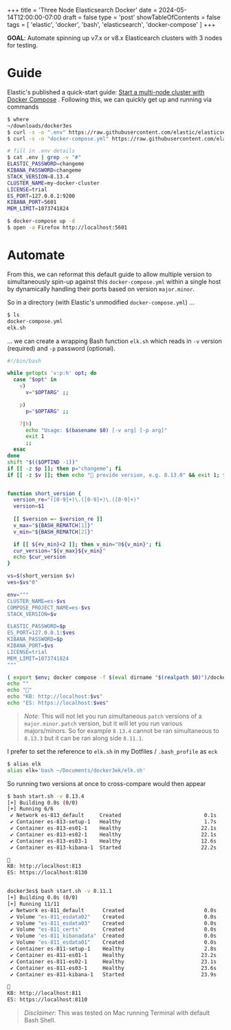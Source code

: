 +++
title = 'Three Node Elasticsearch Docker'
date = 2024-05-14T12:00:00-07:00
draft = false
type = 'post'
showTableOfContents = false
tags = [ 'elastic', 'docker', 'bash', 'elasticsearch', 'docker-compose' ]
+++

**GOAL**: Automate spinning up v7.x or v8.x Elasticearch clusters with 3 nodes for testing. 

# Guide 

Elastic's published a quick-start guide: [Start a multi-node cluster with Docker Compose](https://www.elastic.co/guide/en/elasticsearch/reference/current/docker.html#docker-compose-file) . Following this, we can quickly get up and running via commands

```bash
$ where
~/downloads/docker3es
$ curl -s -o ".env" https://raw.githubusercontent.com/elastic/elasticsearch/8.13/docs/reference/setup/install/docker/.env
$ curl -s -o "docker-compose.yml" https://raw.githubusercontent.com/elastic/elasticsearch/8.13/docs/reference/setup/install/docker/docker-compose.yml

# fill in .env details
$ cat .env | grep -v "#"
ELASTIC_PASSWORD=changeme
KIBANA_PASSWORD=changeme
STACK_VERSION=8.13.4
CLUSTER_NAME=my-docker-cluster
LICENSE=trial
ES_PORT=127.0.0.1:9200
KIBANA_PORT=5601
MEM_LIMIT=1073741824

$ docker-compose up -d
$ open -a Firefox http://localhost:5601
```

# Automate

From this, we can reformat this default guide to allow multiple version to simultaneously spin-up against this `docker-compose.yml` within a single host by dynamically handling their ports based on version `major.minor`. 

So in a directory (with Elastic's unmodified `docker-compose.yml`) ... 
```bash
$ ls
docker-compose.yml
elk.sh
```

... we can create a wrapping Bash function `elk.sh` which reads in `-v` version (required) and `-p` password (optional). 

```bash
#!/bin/bash

while getopts 'v:p:h' opt; do
  case "$opt" in
    v)
      v="$OPTARG" ;;

    p)
      p="$OPTARG" ;;

    ?|h)
      echo "Usage: $(basename $0) [-v arg] [-p arg]"
      exit 1
      ;;
  esac
done
shift "$(($OPTIND -1))"
if [[ -z $p ]]; then p="changeme"; fi
if [[ -z $v ]]; then echo "👻 provide version, e.g. 8.13.0" && exit 1; fi


function short_version {
  version_re="([0-9]+)\.([0-9]+)\.([0-9]+)"
  version=$1
  
  [[ $version =~ $version_re ]]
  v_max="${BASH_REMATCH[1]}"
  v_min="${BASH_REMATCH[2]}"

  if [[ ${#v_min}<2 ]]; then v_min="0${v_min}"; fi
  cur_version="${v_max}${v_min}"
  echo $cur_version
}

vs=$(short_version $v)
ves=$vs"0"

env="""
CLUSTER_NAME=es-$vs
COMPOSE_PROJECT_NAME=es-$vs
STACK_VERSION=$v

ELASTIC_PASSWORD=$p
ES_PORT=127.0.0.1:$ves
KIBANA_PASSWORD=$p
KIBANA_PORT=$vs
LICENSE=trial
MEM_LIMIT=1073741824
"""

( export $env; docker compose -f $(eval dirname "$(realpath $0)")/docker-compose.yml up -d ) 
echo ""
echo "🦖"
echo "KB: http://localhost:$vs"
echo "ES: https://localhost:$ves"
```

> *Note*: This will not let you run simultaneous `patch` versions of a `major.minor.patch` version, but it will let you run various majors/minors. So for example `8.13.4` cannot be ran simultaneous to `8.13.3` but it can be ran along side `8.11.1`. 

I prefer to set the reference to `elk.sh` in my Dotfiles / `.bash_profile` as `eck`
```bash
$ alias elk
alias elk='bash ~/Documents/docker3ek/elk.sh'
```

So running two versions at once to cross-compare would then appear

```bash
$ bash start.sh -v 8.13.4
[+] Building 0.0s (0/0)
[+] Running 6/6
 ✔ Network es-813_default     Created                           0.1s
 ✔ Container es-813-setup-1   Healthy                           1.7s
 ✔ Container es-813-es01-1    Healthy                          22.1s
 ✔ Container es-813-es02-1    Healthy                          22.1s
 ✔ Container es-813-es03-1    Healthy                          12.6s
 ✔ Container es-813-kibana-1  Started                          22.2s

🦖
KB: http://localhost:813
ES: https://localhost:8130


docker3es$ bash start.sh -v 8.11.1
[+] Building 0.0s (0/0)
[+] Running 11/11
 ✔ Network es-811_default      Created                          0.0s
 ✔ Volume "es-811_esdata02"    Created                          0.0s
 ✔ Volume "es-811_esdata03"    Created                          0.0s
 ✔ Volume "es-811_certs"       Created                          0.0s
 ✔ Volume "es-811_kibanadata"  Created                          0.0s
 ✔ Volume "es-811_esdata01"    Created                          0.0s
 ✔ Container es-811-setup-1    Healthy                          2.8s
 ✔ Container es-811-es01-1     Healthy                         23.2s
 ✔ Container es-811-es02-1     Healthy                         23.1s
 ✔ Container es-811-es03-1     Healthy                         23.6s
 ✔ Container es-811-kibana-1   Started                         23.9s

🦖
KB: http://localhost:811
ES: https://localhost:8110
```

> *Disclaimer*: This was tested on Mac running Terminal with default Bash Shell. 

